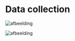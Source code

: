 # Data collection

![afbeelding](https://user-images.githubusercontent.com/71697142/221521303-1a0c6a63-a67c-4501-ad09-0404adb629c6.png)

![afbeelding](https://user-images.githubusercontent.com/71697142/221521140-e556ef11-3304-4982-a369-444608f7f3a6.png)
